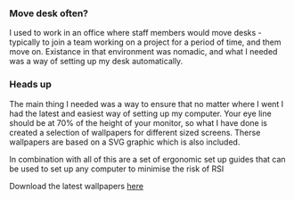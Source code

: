 ### Move desk often? 
I used to work in an office where staff members would move desks - typically to join a team working on a project for a period of time, and them move on.  Existance in that environment was nomadic, and what I needed was a way of setting up my desk automatically.

### Heads up  
The main thing I needed was a way to ensure that no matter where I went I had the latest and easiest way of setting up my computer. Your eye line should be at 70% of the height of your monitor, so what I have done is created a selection of wallpapers for different sized screens.  Therse wallpapers are based on a SVG graphic which is also included.  

In combination with all of this are a set of ergonomic set up guides that can be used to set up any computer to minimise the risk of RSI

Download the latest wallpapers [here](https://github.com/computamike/OpenErgonomics/releases/latest)
